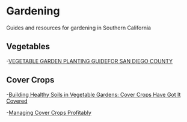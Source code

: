 # Gardening
Guides and resources for gardening in Southern California

## Vegetables

-[VEGETABLE GARDEN PLANTING GUIDEFOR SAN DIEGO COUNTY](https://www.mastergardenerssandiego.org/downloads/VegetablePlantingGuide.pdf)

## Cover Crops

-[Building Healthy Soils in Vegetable Gardens: Cover Crops Have Got It Covered](https://cpb-us-e1.wpmucdn.com/blogs.cornell.edu/dist/3/1229/files/2015/05/Garden-Profs-Cover-Crop-Series-1ivs0n9.pdf)

-[Managing Cover Crops Profitably](https://www.sare.org/Learning-Center/Books/Managing-Cover-Crops-Profitably-3rd-Edition/Text-Version)
